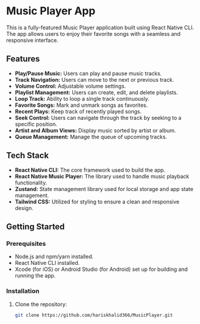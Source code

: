 # Music Player App

This is a fully-featured Music Player application built using React Native CLI. The app allows users to enjoy their favorite songs with a seamless and responsive interface.

## Features

- **Play/Pause Music:** Users can play and pause music tracks.
- **Track Navigation:** Users can move to the next or previous track.
- **Volume Control:** Adjustable volume settings.
- **Playlist Management:** Users can create, edit, and delete playlists.
- **Loop Track:** Ability to loop a single track continuously.
- **Favorite Songs:** Mark and unmark songs as favorites.
- **Recent Plays:** Keep track of recently played songs.
- **Seek Control:** Users can navigate through the track by seeking to a specific position.
- **Artist and Album Views:** Display music sorted by artist or album.
- **Queue Management:** Manage the queue of upcoming tracks.

## Tech Stack

- **React Native CLI:** The core framework used to build the app.
- **React Native Music Player:** The library used to handle music playback functionality.
- **Zustand:** State management library used for local storage and app state management.
- **Tailwind CSS:** Utilized for styling to ensure a clean and responsive design.

## Getting Started

### Prerequisites

- Node.js and npm/yarn installed.
- React Native CLI installed.
- Xcode (for iOS) or Android Studio (for Android) set up for building and running the app.

### Installation

1. Clone the repository:
   ```bash
   git clone https://github.com/hariskhalid366/MusicPlayer.git
   ```
